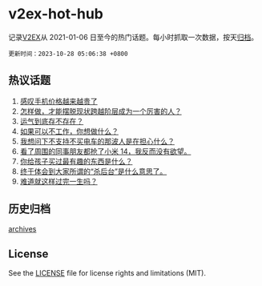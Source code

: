# v2ex-hot-hub

 记录[V2EX](https://www.v2ex.com/)从 2021-01-06 日至今的热门话题。每小时抓取一次数据，按天[归档](archives)。

`更新时间：2023-10-28 05:06:38 +0800`

## 热议话题

1. [感叹手机价格越来越贵了](https://www.v2ex.com/t/985919)
1. [怎样做，才能摆脱现状跨越阶层成为一个厉害的人？](https://www.v2ex.com/t/985858)
1. [运气到底存不存在？](https://www.v2ex.com/t/985894)
1. [如果可以不工作，你想做什么？](https://www.v2ex.com/t/985967)
1. [我想问下不支持不买电车的那波人是在担心什么？](https://www.v2ex.com/t/985987)
1. [看了周围的同事朋友都抢了小米 14，我反而没有欲望。](https://www.v2ex.com/t/985871)
1. [你给孩子买过最有趣的东西是什么？](https://www.v2ex.com/t/985861)
1. [终于体会到大家所谓的“杀后台”是什么意思了。](https://www.v2ex.com/t/985897)
1. [难道就这样过完一生吗？](https://www.v2ex.com/t/986042)

## 历史归档

[archives](archives)

## License

See the [LICENSE](LICENSE) file for license rights and limitations (MIT).
